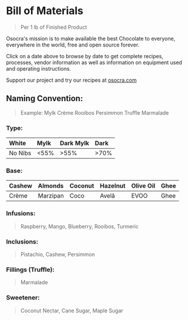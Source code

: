 # Bill of Materials
> Per 1 lb of Finished Product
 
Osocra's mission is to make available the best Chocolate to everyone, everywhere in the world, free and open source forever.

Click on a date above to browse by date to get complete recipes, processes, vendor information as well as information on equipment used and operating instructions. 

Support our project and try our recipes at [osocra.com](https://osocra.com)

## Naming Convention:
> Example: Mylk Crème Rooibos Persimmon Truffle Marmalade

### Type:

| White    | Mylk    | Dark Mylk | Dark   |
| :---     | :---    | :---      | :---   |
| No Nibs  | <55%    |>55%       |>70%    |

### Base:

| Cashew    | Almonds    | Coconut   | Hazelnut  | Olive Oil  | Ghee    |
| :---      | :---       | :---      | :---      | :---       | :---    |
| Crème     | Marzipan   | Coco      | Avelã     | EVOO       | Ghee    |

### Infusions:
> Raspberry, Mango, Blueberry, Rooibos, Turmeric

### Inclusions:
> Pistachio, Cashew, Persimmon

### Fillings (Truffle):
> Marmalade

### Sweetener:
> Coconut Nectar, Cane Sugar, Maple Sugar
